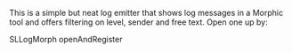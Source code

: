 This is a simple but neat log emitter that shows log messages in a Morphic tool and offers filtering on level, sender and free text.
Open one up by:

   SLLogMorph openAndRegister